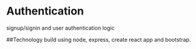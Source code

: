 # Authentication

signup/signin and user authentication logic

##Technology build using node, express, create react app and bootstrap.
